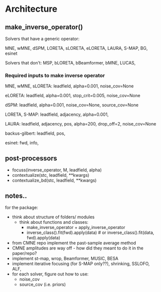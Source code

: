 # Architecture

## make_inverse_operator()

Solvers that have a generic operator:

MNE, wMNE, dSPM, LORETA, sLORETA, eLORETA, LAURA, S-MAP, BG,   esinet

Solvers that don't:
MSP, bLORETA, bBeamformer, bMNE, LUCAS, 

### Required inputs to make inverse operator

MNE, wMNE, sLORETA: 
leadfield, alpha=0.001, noise_cov=None

eLORETA:
leadfield, alpha=0.001, stop_crit=0.005, noise_cov=None


dSPM:
leadfield, alpha=0.001, noise_cov=None, source_cov=None

LORETA, S-MAP:
leadfield, adjacency, alpha=0.001,

LAURA:
leadfield, adjacency, pos, alpha=200, drop_off=2, noise_cov=None

backus-gilbert:
leadfield, pos, 

esinet:
fwd, info, 





## post-processors

* focuss(inverse_operator, M, leadfield, alpha)
* contextualize(stc, leadfield, **kwargs)
* contextualize_bd(stc, leadfield, **kwargs)


## notes..

for the package:

- think about structure of folders/ modules
	- think about functions and classes:
		- make_inverse_operator + apply_inverse_operator
		- inverse_class().fit(fwd).apply(data)  # or
		  inverse_class().fit(data, fwd).apply(data)	
- from CMNE repo implement the past-sample average method
- CMNE amplitudes are way off - how did they meant to do it in the paper/repo?
- implement st-map, wrop, Beamformer, MUSIC, BESA
- implement iterative focusing (for S-MAP only??), shrinking, SSLOFO, ALF,
- for each solver, figure out how to use:
  - noise_cov
  - source_cov (i.e. priors)